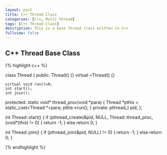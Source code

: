 ```yaml
---
layout: post
title: C++ Thread Class
categories: [C++, Multi-thread]
tags: [C++ Thread Class]
description: This is a base thread class written in C++
fullview: false
---
```


## C++ Thread Base Class



{% highlight c++ %}

class Thread {
public:
	Thread() {}
	virtual ~Thread() {}
	
	virtual void run()=0;
	int start();
	int join();
protected:
	static void* thread_proc(void *para) {
		Thread *pthis = static_cast<Thread *>para;
		pthis->run();
	}
private:
	pthread_t pid;
};


int Thread::start() {
	if (pthread_create(&pid, NULL, Thread::thread_proc, (void*)this) != 0) {
		return -1;
	} else
		return 0;
}

int Thread::join() {
	if (pthread_join(&pid, NULL) != 0) {
		return -1;
	} else
		return 0;
}
    
{% endhighlight %}